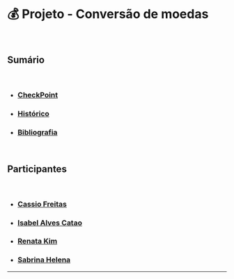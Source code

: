 # 💰 Projeto - Conversão de moedas
<br>

## Sumário
<br>

- ### [CheckPoint](Aula15Atividade1.csproj)
- ### [Histórico](HISTORICO.md)
- ### [Bibliografia](BIBLIOGRAFIA.md)

<br>

## Participantes

<br>

- ### [Cassio Freitas](https://github.com/cassiofreitas)
- ### [Isabel Alves Catao](https://github.com/isabelalvescatao)
- ### [Renata Kim](https://github.com/renatakim)
- ### [Sabrina Helena](https://github.com/sabrinahelena)

------------------------------

